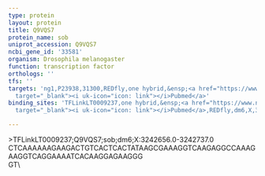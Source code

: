 ```yaml
---
type: protein
layout: protein
title: Q9VQS7
protein_name: sob
uniprot_accession: Q9VQS7
ncbi_gene_id: '33581'
organism: Drosophila melanogaster
function: transcription factor
orthologs: ''
tfs: ''
targets: 'ng1,P23938,31300,REDfly,one hybrid,&ensp;<a href="https://www.ncbi.nlm.nih.gov/pubmed/?term=22037703%5Buid%5D+OR+20965965%5Buid%5D"
  target="_blank"><i uk-icon="icon: link"></i>Pubmed</a>'
binding_sites: 'TFLinkLT0009237,one hybrid,&ensp;<a href="https://www.ncbi.nlm.nih.gov/pubmed/?term=22037703%5Buid%5D"
  target="_blank"><i uk-icon="icon: link"></i>Pubmed</a>,REDfly,dm6,X,3242656,3242737,-'

---
```

\>TFLinkLT0009237;Q9VQS7;sob;dm6;X:3242656.0-3242737.0\CTCAAAAAAGAAGACTGTCACTCACTATAAGCGAAAGGTCAAGAGGCCAAAGAAGGTCAGGAAAATCACAAGGAGAAGGG\GT\